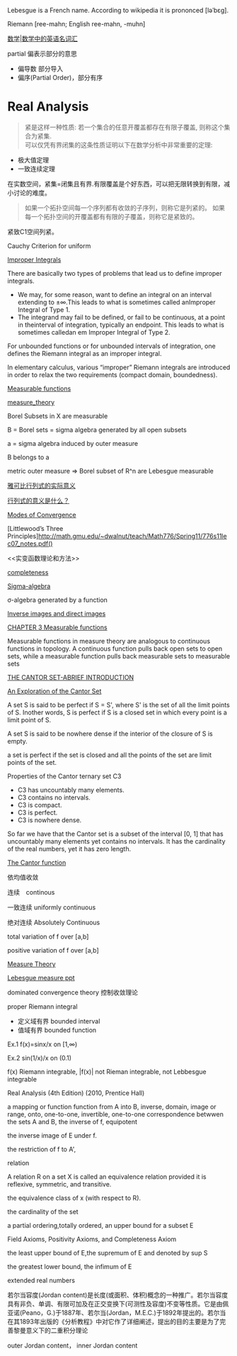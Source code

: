 
Lebesgue is a French name. According to wikipedia it is prononced [ləˈbɛg]. 


Riemann [ree-mahn; English ree-mahn, -muhn]

[数学|数学中的英语名词汇](https://zhuanlan.zhihu.com/p/134603058)

partial 偏表示部分的意思
* 偏导数 部分导入
* 偏序(Partial Order)，部分有序

# Real Analysis


> 紧是这样一种性质: 若一个集合的任意开覆盖都存在有限子覆盖, 则称这个集合为紧集.  
可以仅凭有界闭集的这条性质证明以下在数学分析中非常重要的定理:
* 极大值定理
* 一致连续定理

在实数空间，紧集=闭集且有界.有限覆盖是个好东西，可以把无限转换到有限，减小讨论的难度。

> 如果一个拓扑空间每一个序列都有收敛的子序列，则称它是列紧的。
> 如果每一个拓扑空间的开覆盖都有有限的子覆盖，则称它是紧致的。

紧致C1空间列紧。

Cauchy Criterion for uniform

[Improper Integrals](https://www2.math.uconn.edu/~stein/virtual/Notes/Calculus/improperintegrals.pdf)

There are basically two types of problems that lead us to define improper integrals.
* We may, for some reason, want to define an integral on an interval extending to ±∞.This leads to what is sometimes called anImproper Integral of Type 1.
* The  integrand  may  fail  to  be  defined,  or  fail  to  be  continuous,  at  a  point  in  theinterval of integration, typically an endpoint.  This leads to what is sometimes calledan em Improper Integral of Type 2.

For unbounded functions or for unbounded intervals of integration, one defines the Riemann integral as an improper integral.

In elementary calculus, various “improper” Riemann integrals are introduced in order to relax the two requirements (compact domain, boundedness). 


[Measurable functions](https://www.math.ucdavis.edu/~hunter/measure_theory/measure_notes_ch3.pdf)

[measure_theory](https://www.math.ucdavis.edu/~hunter/measure_theory/)


Borel Subsets in X are measurable

B = Borel sets = sigma algebra generated by all  open  subsets

a = sigma algebra induced by  outer measure

B belongs  to a

metric outer measure => Borel  subset  of R^n are Lebesgue measurable


[雅可比行列式的实际意义](https://blog.csdn.net/comeonow/article/details/103239288)

[行列式的意义是什么？](https://www.zhihu.com/question/26294660)

[Modes of Convergence](http://www.prime.sdu.edu.cn/__local/2/0D/5E/684A4CDDEF2D69A81B84B71E0C2_E677655A_264C6.pdf)

[Littlewood’s Three Principles]http://math.gmu.edu/~dwalnut/teach/Math776/Spring11/776s11lec07_notes.pdf()


<<实变函数理论和方法>>

[completeness](http://www.maths.qmul.ac.uk/~mj/MTH6126/note6.pdf)


[Sigma-algebra](https://en.wikipedia.org/wiki/Sigma-algebra)

σ-algebra generated by a function



[Inverse images and direct images](https://web.northeastern.edu/suciu/U565/MATH4565-sp10-handout1.pdf)


[CHAPTER 3 Measurable functions](https://www.math.ucdavis.edu/~hunter/measure_theory/measure_notes_ch3.pdf)

Measurable functions in measure theory are analogous to continuous functions in  topology. A continuous function pulls back open  sets  to  open sets,  while  a measurable function pulls back measurable sets to measurable sets






[THE CANTOR SET-ABRIEF INTRODUCTION](https://wwwmpa.mpa-garching.mpg.de/~dnelson/storage/dnelson.cantor-set.pdf)

[An Exploration of the Cantor Set](https://missouriwestern.edu/orgs/momaa/ChrisShaver-CantorSetPaper4.pdf)

A set S is said to be perfect if S = S', where S' is the set of all the limit points of S. Inother words, 
S is perfect if S is a closed set in which every point is a limit point of S.

A set S is said to be nowhere dense if the interior of the closure of S is empty.

a set is perfect if the set is closed and all the points of the set are limit points of the set.

Properties of the Cantor ternary set C3
* C3 has uncountably many elements.
* C3 contains no intervals.
* C3 is compact.
* C3 is perfect.
* C3 is nowhere dense.

So far we have that the Cantor set is a subset of the interval [0, 1] that has uncountably many elements yet contains no 
intervals.  It has the cardinality of the real numbers, yet it has zero length.


[The Cantor function](https://warwick.ac.uk/fac/sci/maths/people/staff/oleg_zaboronski/analysisiii/cantor.pdf)


依均值收敛

连续　continous

一致连续 uniformly continuous


绝对连续 Absolutely Continuous

total variation of f over [a,b]

positive variation of f over [a,b]

[Measure Theory](https://www.math.ucdavis.edu/~hunter/measure_theory/measure_notes.pdf)

[Lebesgue measure ppt](http://people.math.harvard.edu/~shlomo/212a/11.pdf)

dominated convergence theory
控制收敛理论


proper Riemann integral
* 定义域有界 bounded interval
* 值域有界 bounded function

Ex.1 f(x)=sinx/x on [1,∞)

Ex.2 sin(1/x)/x on (0.1)

f(x) Riemann integrable, |f(x)| not Rieman integrable, not Lebbesgue integrable


Real Analysis (4th Edition) (2010, Prentice Hall)

a mapping or function function from A into B, 
inverse,
domain, image or range, onto, one-to-one, invertible, one-to-one correspondence betwwen the sets A and B,  the inverse of f, equipotent


the inverse image of E under f.


the restriction of f to A',


relation

A relation R on a set X is called an equivalence relation provided it is reflexive, symmetric, and transitive.

the equivalence class of x (with respect to R).

the cardinality of the set

a partial ordering,totally ordered, an upper bound for a subset E

Field Axioms, Positivity Axioms, and Completeness Axiom

the least upper bound of E,the supremum of E and denoted by sup S

the greatest lower bound,  the infimum of E


extended real numbers


若尔当容度(Jordan content)是长度(或面积、体积)概念的一种推广。若尔当容度具有非负、单调、有限可加及在正交变换下(可测性及容度)不变等性质。它是由佩亚诺(Peano，G.)于1887年、若尔当(Jordan，M.E.C.)于1892年提出的。若尔当在其1893年出版的《分析教程》中对它作了详细阐述，提出的目的主要是为了完善黎曼意义下的二重积分理论

outer Jordan content， inner Jordan content
